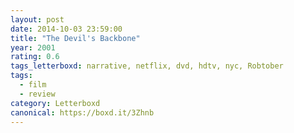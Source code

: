 ```yaml
---
layout: post 
date: 2014-10-03 23:59:00
title: "The Devil's Backbone"
year: 2001
rating: 0.6
tags_letterboxd: narrative, netflix, dvd, hdtv, nyc, Robtober
tags:
  - film
  - review
category: Letterboxd
canonical: https://boxd.it/3Zhnb
---
```


